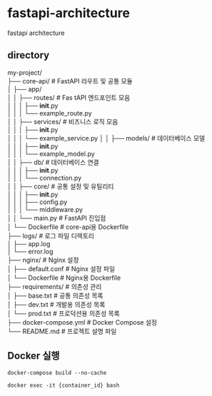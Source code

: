 # fastapi-architecture
fastapi architecture 

## directory
my-project/  
├── core-api/                   # FastAPI 라우트 및 공통 모듈  
│   ├── app/  
│   │   ├── routes/            # Fas tAPI 엔드포인트 모음    
│   │   │   ├── __init__.py  
│   │   │   └── example_route.py    
│   │   ├── services/          # 비즈니스 로직 모음    
│   │   │   ├── __init__.py  
│   │   │   └── example_service.py
│   │   ├── models/            # 데이터베이스 모델  
│   │   │   ├── __init__.py  
│   │   │   └── example_model.py  
│   │   ├── db/                # 데이터베이스 연결  
│   │   │   ├── __init__.py  
│   │   │   └── connection.py  
│   │   ├── core/              # 공통 설정 및 유틸리티  
│   │   │   ├── __init__.py  
│   │   │   ├── config.py  
│   │   │   └── middleware.py  
│   │   └── main.py            # FastAPI 진입점  
│   └── Dockerfile             # core-api용 Dockerfile  
├── logs/                      # 로그 파일 디렉토리  
│   ├── app.log  
│   └── error.log  
├── nginx/                     # Nginx 설정  
│   ├── default.conf           # Nginx 설정 파일  
│   └── Dockerfile             # Nginx용 Dockerfile  
├── requirements/              # 의존성 관리  
│   ├── base.txt               # 공통 의존성 목록  
│   ├── dev.txt                # 개발용 의존성 목록  
│   └── prod.txt               # 프로덕션용 의존성 목록  
├── docker-compose.yml         # Docker Compose 설정  
└── README.md                  # 프로젝트 설명 파일  
## Docker 실행
```
docker-compose build --no-cache

docker exec -it {container_id} bash
```